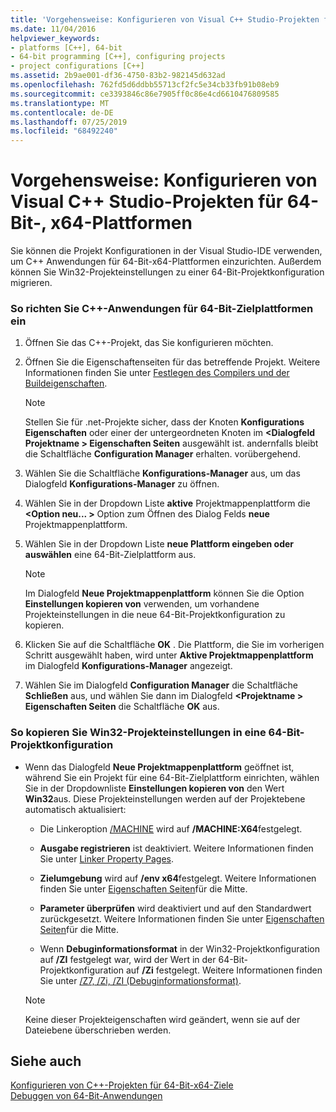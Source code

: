 ```yaml
---
title: 'Vorgehensweise: Konfigurieren von Visual C++ Studio-Projekten für 64-Bit-, x64-Plattformen'
ms.date: 11/04/2016
helpviewer_keywords:
- platforms [C++], 64-bit
- 64-bit programming [C++], configuring projects
- project configurations [C++]
ms.assetid: 2b9ae001-df36-4750-83b2-982145d632ad
ms.openlocfilehash: 762fd5d6ddbb55713cf2fc5e34cb33fb91b08eb9
ms.sourcegitcommit: ce3393846c86e7905ff0c86e4cd6610476809585
ms.translationtype: MT
ms.contentlocale: de-DE
ms.lasthandoff: 07/25/2019
ms.locfileid: "68492240"
---
```

# <a name="how-to-configure-visual-studio-c-projects-to-target-64-bit-x64-platforms"></a>Vorgehensweise: Konfigurieren von Visual C++ Studio-Projekten für 64-Bit-, x64-Plattformen

Sie können die Projekt Konfigurationen in der Visual Studio-IDE verwenden, um C++ Anwendungen für 64-Bit-x64-Plattformen einzurichten. Außerdem können Sie Win32-Projekteinstellungen zu einer 64-Bit-Projektkonfiguration migrieren.

### <a name="to-set-up-c-applications-to-target-64-bit-platforms"></a>So richten Sie C++-Anwendungen für 64-Bit-Zielplattformen ein

1. Öffnen Sie das C++-Projekt, das Sie konfigurieren möchten.

1. Öffnen Sie die Eigenschaftenseiten für das betreffende Projekt. Weitere Informationen finden Sie unter [Festlegen des Compilers und der Buildeigenschaften](working-with-project-properties.md).

   > [!NOTE]
   > Stellen Sie für .net-Projekte sicher, dass der Knoten **Konfigurations Eigenschaften** oder einer der untergeordneten Knoten im  **\<Dialogfeld Projektname > Eigenschaften Seiten** ausgewählt ist. andernfalls bleibt die Schaltfläche **Configuration Manager** erhalten. vorübergehend.

1. Wählen Sie die Schaltfläche **Konfigurations-Manager** aus, um das Dialogfeld **Konfigurations-Manager** zu öffnen.

1. Wählen Sie in der Dropdown Liste **aktive** Projektmappenplattform die  **\<Option neu... >** Option zum Öffnen des Dialog Felds **neue** Projektmappenplattform.

1. Wählen Sie in der Dropdown Liste **neue Plattform eingeben oder auswählen** eine 64-Bit-Zielplattform aus.

   > [!NOTE]
   > Im Dialogfeld **Neue Projektmappenplattform** können Sie die Option **Einstellungen kopieren von** verwenden, um vorhandene Projekteinstellungen in die neue 64-Bit-Projektkonfiguration zu kopieren.

1. Klicken Sie auf die Schaltfläche **OK** . Die Plattform, die Sie im vorherigen Schritt ausgewählt haben, wird unter **Aktive Projektmappenplattform** im Dialogfeld **Konfigurations-Manager** angezeigt.

1. Wählen Sie im Dialogfeld **Configuration Manager** die Schaltfläche **Schließen** aus, und wählen Sie dann im Dialogfeld  **\<Projektname > Eigenschaften Seiten** die Schaltfläche **OK** aus.

### <a name="to-copy-win32-project-settings-into-a-64-bit-project-configuration"></a>So kopieren Sie Win32-Projekteinstellungen in eine 64-Bit-Projektkonfiguration

- Wenn das Dialogfeld **Neue Projektmappenplattform** geöffnet ist, während Sie ein Projekt für eine 64-Bit-Zielplattform einrichten, wählen Sie in der Dropdownliste **Einstellungen kopieren von** den Wert **Win32**aus. Diese Projekteinstellungen werden auf der Projektebene automatisch aktualisiert:

  - Die Linkeroption [/MACHINE](reference/machine-specify-target-platform.md) wird auf **/MACHINE:X64**festgelegt.

  - **Ausgabe registrieren** ist deaktiviert. Weitere Informationen finden Sie unter [Linker Property Pages](reference/linker-property-pages.md).

  - **Zielumgebung** wird auf **/env x64**festgelegt. Weitere Informationen finden Sie unter [Eigenschaften Seiten](reference/midl-property-pages.md)für die Mitte.

  - **Parameter überprüfen** wird deaktiviert und auf den Standardwert zurückgesetzt. Weitere Informationen finden Sie unter [Eigenschaften Seiten](reference/midl-property-pages.md)für die Mitte.

  - Wenn **Debuginformationsformat** in der Win32-Projektkonfiguration auf **/ZI** festgelegt war, wird der Wert in der 64-Bit-Projektkonfiguration auf **/Zi** festgelegt. Weitere Informationen finden Sie unter [/Z7, /Zi, /ZI (Debuginformationsformat)](reference/z7-zi-zi-debug-information-format.md).

  > [!NOTE]
  > Keine dieser Projekteigenschaften wird geändert, wenn sie auf der Dateiebene überschrieben werden.

## <a name="see-also"></a>Siehe auch

[Konfigurieren von C++-Projekten für 64-Bit-x64-Ziele](configuring-programs-for-64-bit-visual-cpp.md)<br/>
[Debuggen von 64-Bit-Anwendungen](/visualstudio/debugger/debug-64-bit-applications)

